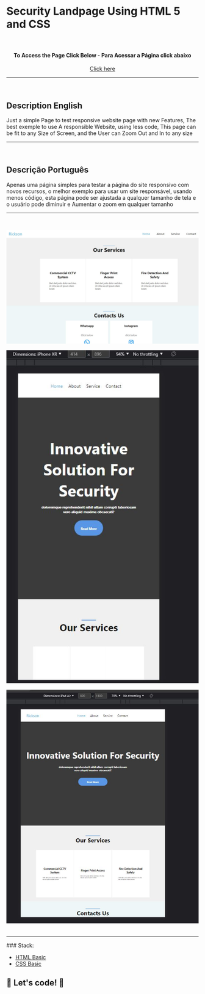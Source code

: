 ﻿<style>
div.link {display:flex;
           justify-content:center;
           flex-direction:column;
            align-items:center;
    }
</style>
<h1>Security Landpage Using HTML 5 and CSS</h1> <br/>
</h4>
<div class="link">
<h4>To Access the Page Click Below - Para Acessar a Página click abaixo</h4>
<a  href="https://lewisc99.github.io/security-work-static-landing-page/Index.html">Click here</a>
</div>
<hr>
<br/>
<h2>Description English</h2>
<p> Just a simple Page to test responsive website page with new Features, The best exemple to use A responsible Website,
using less code, This page can be fit to any Size of Screen, and the User can Zoom Out and In to any size </p>
<hr>
<br/>
<h2>Descrição Português</h2>
<p>Apenas uma página simples para testar a página do site responsivo com novos recursos,
 o melhor exemplo para usar um site responsável, usando menos código, 
esta página pode ser ajustada a qualquer tamanho de tela e o usuário pode diminuir e Aumentar o zoom em qualquer tamanho</p>
<hr>
<br/>
<p></p><img src="imgs/page.JPG">
<p></p><img src="imgs/iphone.JPG">
<p></p><img src="imgs/ipad.JPG">
<br/>
<br/>
<hr/>
### Stack:

* [HTML Basic](https://www.w3schools.com/html/)
* [CSS Basic](https://developer.mozilla.org/pt-BR/docs/Web/CSS)

## 🚀 Let's code! 🚀
